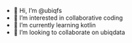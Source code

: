 - 👋 Hi, I’m @ubiqfs
- 👀 I’m interested in collaborative coding
- 🌱 I’m currently learning kotlin
- 💞️ I’m looking to collaborate on ubiqdata


<!---
ubiqfs/ubiqfs is a ✨ special ✨ repository because its `README.md` (this file) appears on your GitHub profile.
You can click the Preview link to take a look at your changes.
--->
